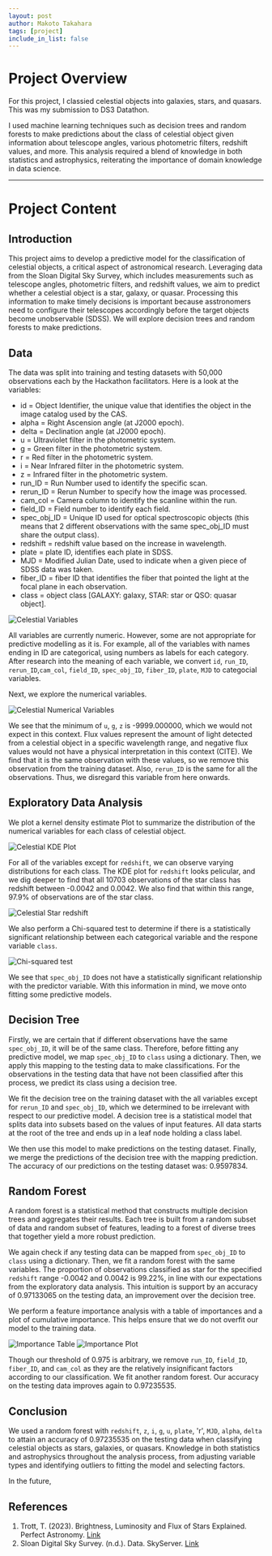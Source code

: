 ```yaml
---
layout: post
author: Makoto Takahara
tags: [project]
include_in_list: false
---
```


# Project Overview
For this project, I classied celestial objects into galaxies, stars, and quasars. This was my submission to DS3 Datathon. 

I used machine learning techniques such as decision trees and random forests to make predictions about the class of celestial object given information about telescope angles, various photometric filters, redshift values, and more. This analysis required a blend of knowledge in both statistics and astrophysics, reiterating the importance of domain knowledge in data science.

---

# Project Content

## Introduction
This project aims to develop a predictive model for the classification of celestial objects, a critical aspect of astronomical research. Leveraging data from the Sloan Digital Sky Survey, which includes measurements such as telescope angles, photometric filters, and redshift values, we aim to predict whether a celestial object is a star, galaxy, or quasar. Processing this information to make timely decisions is important because asstronomers need to configure their telescopes accordingly before the target objects become unobservable (SDSS). We will explore decision trees and random forests to make predictions. 


## Data

The data was split into training and testing datasets with 50,000 observations each by the Hackathon facilitators. Here is a look at the variables:

 - id = Object Identifier, the unique value that identifies the object in the image catalog used by the CAS.
 - alpha = Right Ascension angle (at J2000 epoch).
 - delta = Declination angle (at J2000 epoch).
 - u = Ultraviolet filter in the photometric system.
 - g = Green filter in the photometric system.
 - r = Red filter in the photometric system.
 - i = Near Infrared filter in the photometric system.
 - z = Infrared filter in the photometric system.
 - run_ID = Run Number used to identify the specific scan.
 - rerun_ID = Rerun Number to specify how the image was processed.
 - cam_col = Camera column to identify the scanline within the run.
 - field_ID = Field number to identify each field.
 - spec_obj_ID = Unique ID used for optical spectroscopic objects (this means that 2 different observations with the same spec_obj_ID must share the output class).
 - redshift = redshift value based on the increase in wavelength.
 - plate = plate ID, identifies each plate in SDSS.
 - MJD = Modified Julian Date, used to indicate when a given piece of SDSS data was taken.
 - fiber_ID = fiber ID that identifies the fiber that pointed the light at the focal plane in each observation.
 - class = object class [GALAXY: galaxy, STAR: star or QSO: quasar object].

![Celestial Variables](/images/Screenshot-2024-01-21-at-00.05.09.png)

All variables are currently numeric. However, some are not appropriate for predictive modelling as it is. For example, all of the variables with names ending in ID are categorical, using numbers as labels for each category. After research into the meaning of each variable, we convert `id`, `run_ID`, `rerun_ID`,`cam_col`, `field_ID`, `spec_obj_ID`, `fiber_ID`, `plate`, `MJD` to categocial variables.

Next, we explore the numerical variables.

![Celestial Numerical Variables](/images/Screenshot-2024-01-21-at-00.16.47.png)

We see that the minimum of `u`, `g`, `z` is -9999.000000, which we would not expect in this context. Flux values represent the amount of light detected from a celestial object in a specific wavelength range, and negative flux values would not have a physical interpretation in this context (CITE). We find that it is the same observation with these values, so we remove this observation from the training dataset. Also, `rerun_ID` is the same for all the observations. Thus, we disregard this variable from here onwards. 


## Exploratory Data Analysis

We plot a kernel density estimate Plot to summarize the distribution of the numerical variables for each class of celestial object. 

![Celestial KDE Plot](/images/Screenshot-2024-01-21-at-00.37.37.png)

For all of the variables except for `redshift`, we can observe varying distributions for each class. The KDE plot for `redshift` looks pelicular, and we dig deeper to find that all 10703 observations of the star class has redshift between -0.0042 and 0.0042. We also find that within this range, 97.9% of observations are of the star class.

![Celestial Star redshift](/images/Screenshot-2024-01-21-at-00.48.50.png)

We also perform a Chi-squared test to determine if there is a statistically significant relationship between each categorical variable and the respone variable `class`.

![Chi-squared test](/images/Screenshot-2024-01-21-at-00.51.46.png)

We see that `spec_obj_ID` does not have a statistically significant relationship with the predictor variable. With this information in mind, we move onto fitting some predictive models. 

## Decision Tree

Firstly, we are certain that if different observations have the same `spec_obj_ID`, it will be of the same class. Therefore, before fitting any predictive model, we map `spec_obj_ID` to `class` using a dictionary. Then, we apply this mapping to the testing data to make classifications. For the observations in the testing data that have not been classified after this process, we predict its class using a decision tree. 

We fit the decision tree on the training dataset with the all variables except for `rerun_ID` and `spec_obj_ID`, which we determined to be irrelevant with respect to our predictive model. A decision tree is a statistical model that splits data into subsets based on the values of input features. All data starts at the root of the tree and ends up in a leaf node holding a class label. 

We then use this model to make predictions on the testing dataset. Finally, we merge the predictions of the decision tree with the mapping prediction. The accuracy of our predictions on the testing dataset was: 0.9597834.

## Random Forest

A random forest is a statistical method that constructs multiple decision trees and aggregates their results. Each tree is built from a random subset of data and random subset of features, leading to a forest of diverse trees that together yield a more robust prediction.

We again check if any testing data can be mapped from `spec_obj_ID` to `class` using a dictionary. Then, we fit a random forest with the same variables. The proportion of observations classified as star for the specified `redshift` range -0.0042 and 0.0042 is 99.22%, in line with our expectations from the exploratory data analysis. This intuition is support by an accuracy of 0.97133065 on the testing data, an improvement over the decision tree. 

We perform a feature importance analysis with a table of importances and a plot of cumulative importance. This helps ensure that we do not overfit our model to the training data. 

![Importance Table](/images/Screenshot-2024-01-21-at-01.33.44.png)
![Importance Plot](/images/Screenshot-2024-01-21-at-01.33.53.png)

Though our threshold of 0.975 is arbitrary, we remove `run_ID`, `field_ID`, `fiber_ID`, and `cam_col` as they are the relatively insignificant factors according to our classification. We fit another random forest. Our accuracy on the testing data improves again to 0.97235535. 


## Conclusion

We used a random forest with `redshift`, `z`, `i`, `g`, `u`, `plate`, 'r', `MJD`, `alpha`, `delta` to attain an accuracy of 0.97235535 on the testing data when classifying celestial objects as stars, galaxies, or quasars. Knowledge in both statistics and astrophysics throughout the analysis process, from adjusting variable types and identifying outliers to fitting the model and selecting factors. 

In the future, 

## References 

1. Trott, T. (2023). Brightness, Luminosity and Flux of Stars Explained. Perfect Astronomy. [Link](https://perfectastronomy.com/astronomy-course/luminosity-flux-stars/)
2. Sloan Digital Sky Survey. (n.d.). Data. SkyServer. [Link](https://skyserver.sdss.org/dr1/en/sdss/data/data.asp)
